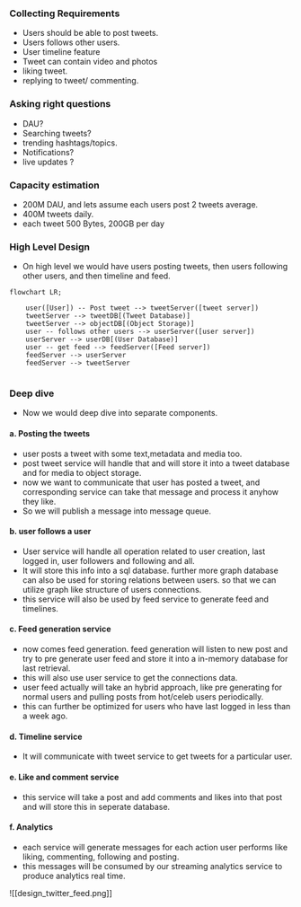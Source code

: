 

### Collecting Requirements

* Users should be able to post tweets.
* Users follows other users.
* User timeline feature
* Tweet can contain video and photos
* liking tweet.
* replying to tweet/ commenting.


### Asking right questions

* DAU?
* Searching tweets?
* trending hashtags/topics.
* Notifications?
* live updates ?


### Capacity estimation

* 200M DAU, and lets assume each users post 2 tweets average.
* 400M tweets daily.
* each tweet 500 Bytes, 200GB per day


### High Level Design

*  On high level we would have users posting tweets, then users following other users, and then timeline and feed.

```mermaid
flowchart LR;

	user([User]) -- Post tweet --> tweetServer([tweet server])
	tweetServer --> tweetDB[(Tweet Database)]
	tweetServer --> objectDB[(Object Storage)]
	user -- follows other users --> userServer([user server])
	userServer --> userDB[(User Database)]
	user -- get feed --> feedServer([Feed server])
	feedServer --> userServer
	feedServer --> tweetServer
	
```


### Deep dive

* Now we would deep dive into separate components.

#### a. Posting the tweets
* user posts a tweet with some text,metadata and media too.
* post tweet service will handle that and will store it into a tweet database and for media to object storage.
* now we want to communicate that user has posted a tweet, and corresponding service can take that message and process it anyhow they like.
* So we will publish a message into message queue.

#### b. user follows a user
* User service will handle all operation related to user creation, last logged in, user followers and following and all.
* It will store this info into a sql database. further more graph database can also be used for storing relations between users. so that we can utilize graph like structure of users connections.
* this service will also be used by feed service to generate feed and timelines.

#### c. Feed generation service
* now comes feed generation. feed generation will listen to new post and try to pre generate user feed and store it into a in-memory database for last retrieval.
* this will also use user service to get the connections data.
* user feed actually will take an hybrid approach, like pre generating for normal users and pulling posts from hot/celeb users periodically.
* this can further be optimized for users who have last logged in less than a week ago. 

#### d. Timeline service
* It will communicate with tweet service to get tweets for a particular user.
#### e. Like and comment service
* this service will take a post and add comments and likes into that post and will store this in seperate database.

#### f. Analytics 
* each service will generate messages for each action user performs like liking, commenting, following and posting.
* this messages will be consumed by our streaming analytics service to produce analytics real time.

![[design_twitter_feed.png]]